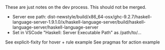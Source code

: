 These are just notes on the dev process. This should not be merged.

* Server exe path: dist-newstyle/build/x86_64-osx/ghc-9.2.7/haskell-language-server-1.9.1.0/x/haskell-language-server/build/haskell-language-server/haskell-language-server
* Set in VSCode "Haskell: Server Executable Path" as /path/to/...

See explicit-fixity for hover + rule example
See pragmas for action example
